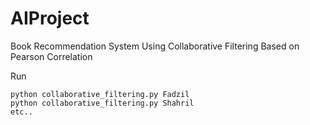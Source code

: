 # AIProject
Book Recommendation System Using Collaborative Filtering Based on Pearson Correlation

Run

    python collaborative_filtering.py Fadzil
    python collaborative_filtering.py Shahril
    etc..
